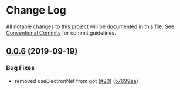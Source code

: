 # Change Log

All notable changes to this project will be documented in this file.
See [Conventional Commits](https://conventionalcommits.org) for commit guidelines.

## [0.0.6](https://github.com/ci010/ts-minecraft/compare/@xmcl/net@0.0.5...@xmcl/net@0.0.6) (2019-09-19)


### Bug Fixes

* removed useElectronNet from got ([#20](https://github.com/ci010/ts-minecraft/issues/20)) ([57699ea](https://github.com/ci010/ts-minecraft/commit/57699ea))
